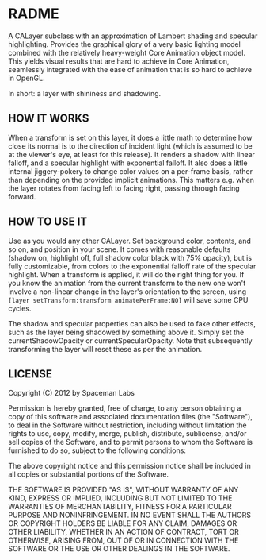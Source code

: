 RADME
======

A CALayer subclass with an approximation of Lambert shading and specular highlighting. Provides the graphical glory of a very basic lighting model combined with the relatively heavy-weight Core Animation object model. This yields visual results that are hard to achieve in Core Animation, seamlessly integrated with the ease of animation that is so hard to achieve in OpenGL.

In short: a layer with shininess and shadowing.

HOW IT WORKS
------------

When a transform is set on this layer, it does a little math to determine how close its normal is to the direction of incident light (which is assumed to be at the viewer's eye, at least for this release). It renders a shadow with linear falloff, and a specular highlight with exponential falloff. It also does a little internal jiggery-pokery to change color values on a per-frame basis, rather than depending on the provided implicit animations. This matters e.g. when the layer rotates from facing left to facing right, passing through facing forward.

HOW TO USE IT
-------------

Use as you would any other CALayer. Set background color, contents, and so on, and position in your scene. It comes with reasonable defaults (shadow on, highlight off, full shadow color black with 75% opacity), but is fully customizable, from colors to the exponential falloff rate of the specular highlight. When a transform is applied, it will do the right thing for you. If you know the animation from the current transform to the new one won't involve a non-linear change in the layer's orientation to the screen, using `[layer setTransform:transform animatePerFrame:NO]` will save some CPU cycles.

The shadow and specular properties can also be used to fake other effects, such as the layer being shadowed by something above it. Simply set the currentShadowOpacity or currentSpecularOpacity. Note that subsequently transforming the layer will reset these as per the animation.

LICENSE
-------

Copyright (C) 2012 by Spaceman Labs

Permission is hereby granted, free of charge, to any person obtaining a copy
of this software and associated documentation files (the "Software"), to deal
in the Software without restriction, including without limitation the rights
to use, copy, modify, merge, publish, distribute, sublicense, and/or sell
copies of the Software, and to permit persons to whom the Software is
furnished to do so, subject to the following conditions:

The above copyright notice and this permission notice shall be included in
all copies or substantial portions of the Software.

THE SOFTWARE IS PROVIDED "AS IS", WITHOUT WARRANTY OF ANY KIND, EXPRESS OR
IMPLIED, INCLUDING BUT NOT LIMITED TO THE WARRANTIES OF MERCHANTABILITY,
FITNESS FOR A PARTICULAR PURPOSE AND NONINFRINGEMENT. IN NO EVENT SHALL THE
AUTHORS OR COPYRIGHT HOLDERS BE LIABLE FOR ANY CLAIM, DAMAGES OR OTHER
LIABILITY, WHETHER IN AN ACTION OF CONTRACT, TORT OR OTHERWISE, ARISING FROM,
OUT OF OR IN CONNECTION WITH THE SOFTWARE OR THE USE OR OTHER DEALINGS IN
THE SOFTWARE.
